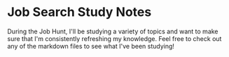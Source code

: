 # Job Search Study Notes

During the Job Hunt, I'll be studying a variety of topics and want to make sure that I'm consistently refreshing my knowledge. Feel free to check out any of the markdown files to see what I've been studying!
